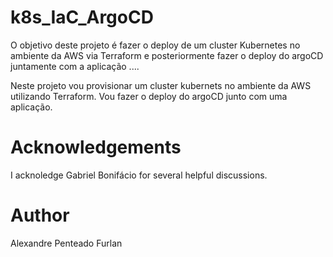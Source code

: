 # **k8s_IaC_ArgoCD**




O objetivo deste projeto é fazer o deploy de um cluster Kubernetes
no ambiente da AWS via Terraform e posteriormente fazer o deploy do
argoCD juntamente com a aplicação ....

Neste projeto vou provisionar um cluster kubernets no ambiente da AWS 
utilizando Terraform.  Vou fazer o deploy do argoCD junto com uma 
aplicação.



# **Acknowledgements**
I acknoledge Gabriel Bonifácio for several helpful discussions. 


# **Author**
Alexandre Penteado Furlan

